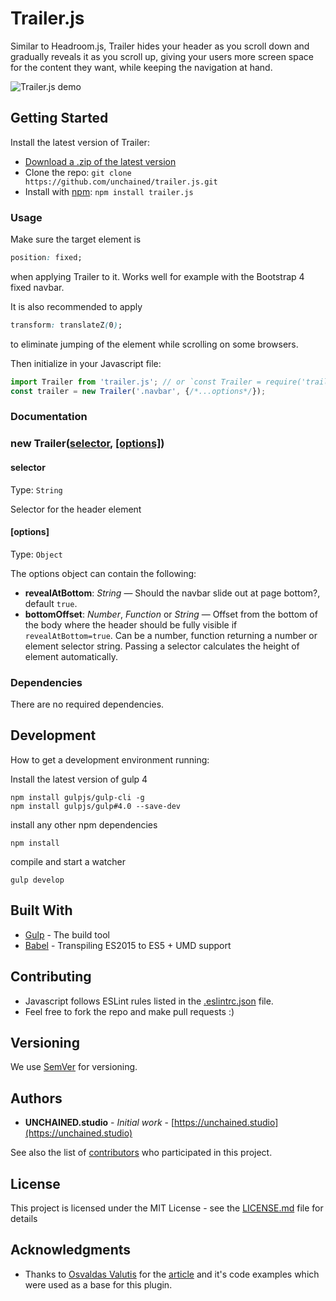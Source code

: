 # Trailer.js

Similar to Headroom.js, Trailer hides your header as you scroll down and gradually reveals it as you scroll up,
giving your users more screen space for the content they want, while keeping the navigation at hand. 

![Trailer.js demo](https://i.imgur.com/xHRXmsp.gifv)

## Getting Started

Install the latest version of Trailer: 

* [Download a .zip of the latest version](https://github.com/unchained/trailer.js/archive/master.zip)
* Clone the repo: `git clone https://github.com/unchained/trailer.js.git`
* Install with [npm](https://www.npmjs.com/): `npm install trailer.js`

### Usage
Make sure the target element is 
```css
position: fixed;
```
when applying Trailer to it.
Works well for example with the Bootstrap 4 fixed navbar.

It is also recommended to apply 
```css
transform: translateZ(0);
```
to eliminate jumping of the element while scrolling on some browsers.

Then initialize in your Javascript file:
```javascript
import Trailer from 'trailer.js'; // or `const Trailer = require('trailer.js').default;`
const trailer = new Trailer('.navbar', {/*...options*/});
```
### Documentation

### new Trailer([selector](#selector), [[options]](#options))

#### selector
Type: `String` 

Selector for the header element


#### [options]
Type: `Object`

The options object can contain the following:
* **revealAtBottom**: *String* — Should the navbar slide out at page bottom?, default `true`.
* **bottomOffset**: *Number*, *Function* or *String* — Offset from the bottom of the body where the header should be fully visible if `revealAtBottom=true`. Can be a number, function returning a number or element selector string. Passing a selector calculates the height of element automatically.
### Dependencies

There are no required dependencies.

## Development

How to get a development environment running:

Install the latest version of gulp 4

```
npm install gulpjs/gulp-cli -g
npm install gulpjs/gulp#4.0 --save-dev
```

install any other npm dependencies

```
npm install
```

compile and start a watcher

```
gulp develop
```

## Built With

* [Gulp](https://gulpjs.com/) - The build tool
* [Babel](https://babeljs.io/) - Transpiling ES2015 to ES5 + UMD support

## Contributing

* Javascript follows ESLint rules listed in the [.eslintrc.json](.eslintrc.json) file.
* Feel free to fork the repo and make pull requests :) 

## Versioning

We use [SemVer](http://semver.org/) for versioning. 

## Authors

* **UNCHAINED.studio** - *Initial work* - [https://unchained.studio](https://unchained.studio)

See also the list of [contributors](https://github.com/unchained/trailer.js/contributors) who participated in this project.

## License

This project is licensed under the MIT License - see the [LICENSE.md](LICENSE.md) file for details

## Acknowledgments

* Thanks to [Osvaldas Valutis](https://osvaldas.info/) for the [article](https://osvaldas.info/auto-hide-sticky-header) and it's code examples which were used as a base for this plugin.  

